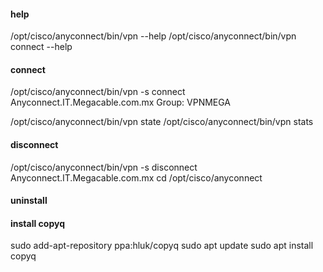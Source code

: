 

#### help
/opt/cisco/anyconnect/bin/vpn --help
/opt/cisco/anyconnect/bin/vpn connect --help

#### connect
/opt/cisco/anyconnect/bin/vpn -s connect Anyconnect.IT.Megacable.com.mx
Group: VPNMEGA

/opt/cisco/anyconnect/bin/vpn state
/opt/cisco/anyconnect/bin/vpn stats

#### disconnect
/opt/cisco/anyconnect/bin/vpn -s disconnect Anyconnect.IT.Megacable.com.mx
cd /opt/cisco/anyconnect


#### uninstall 


#### install copyq
sudo add-apt-repository ppa:hluk/copyq
sudo apt update
sudo apt install copyq